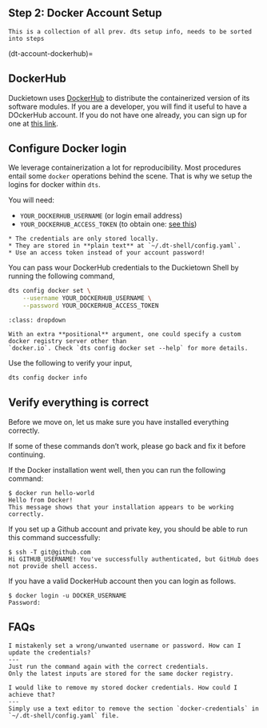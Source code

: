 ## Step 2: Docker Account Setup

```{todo}
This is a collection of all prev. dts setup info, needs to be sorted into steps
```

(dt-account-dockerhub)=
## DockerHub

Duckietown uses [DockerHub](https://hub.docker.com/duckietown) to distribute the containerized version 
of its software modules.
If you are a developer, you will find it useful to have a DOckerHub account. If you do not have one already,
you can sign up for one at [this link](https://hub.docker.com/signup).

## Configure Docker login
We leverage containerization a lot for reproducibility. Most procedures entail some `docker` operations behind the scene. That is why we setup the logins for docker within `dts`.

You will need:
* `YOUR_DOCKERHUB_USERNAME` (or login email address)
* `YOUR_DOCKERHUB_ACCESS_TOKEN` (to obtain one: [see this](https://docs.docker.com/docker-hub/access-tokens/))

```{attention}
* The credentials are only stored locally.
* They are stored in **plain text** at `~/.dt-shell/config.yaml`.
* Use an access token instead of your account password!
```  

You can pass wour DockerHub credentials to the Duckietown Shell by running the following command,
```bash
dts config docker set \
    --username YOUR_DOCKERHUB_USERNAME \
    --password YOUR_DOCKERHUB_ACCESS_TOKEN
```

```{admonition} For developers
:class: dropdown

With an extra **positional** argument, one could specify a custom docker registry server other than 
`docker.io`. Check `dts config docker set --help` for more details.
```

Use the following to verify your input,
```bash
dts config docker info
```


## Verify everything is correct

Before we move on, let us make sure you have installed everything correctly.

If some of these commands don’t work, please go back and fix it before continuing.

If the Docker installation went well, then you can run the following command:

    $ docker run hello-world
    Hello from Docker!
    This message shows that your installation appears to be working correctly.

If you set up a Github account and private key, you should be able to run this command successfully:

    $ ssh -T git@github.com
    Hi GITHUB_USERNAME! You've successfully authenticated, but GitHub does not provide shell access.

If you have a valid DockerHub account then you can login as follows.

    $ docker login -u DOCKER_USERNAME
    Password:



## FAQs

```{trouble}
I mistakenly set a wrong/unwanted username or password. How can I update the credentials?
---
Just run the command again with the correct credentials. 
Only the latest inputs are stored for the same docker registry.
```

```{trouble}
I would like to remove my stored docker credentials. How could I achieve that?
---
Simply use a text editor to remove the section `docker-credentials` in `~/.dt-shell/config.yaml` file.
```
